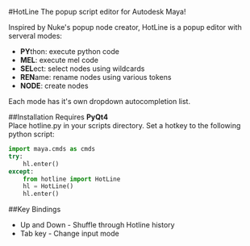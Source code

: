#HotLine
The popup script editor for Autodesk Maya!</br>

Inspired by Nuke's popup node creator, HotLine is a popup editor with serveral
modes:

-  **PY**thon: execute python code
-  **MEL**: execute mel code
-  **SEL**ect: select nodes using wildcards
-  **REN**ame: rename nodes using various tokens
-  **NODE**: create nodes

Each mode has it's own dropdown autocompletion list.



##Installation
Requires **PyQt4**</br>
Place hotline.py in your scripts directory.
Set a hotkey to the following python script:

```python
import maya.cmds as cmds
try:
    hl.enter()
except:
    from hotline import HotLine
    hl = HotLine()
    hl.enter()
```

##Key Bindings

-  Up and Down - Shuffle through Hotline history
-  Tab key - Change input mode
